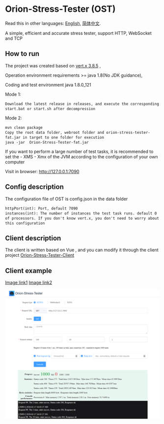 # Orion-Stress-Tester (OST)
Read this in other languages: [English](./README.md), [简体中文](./README.zh.md).

A simple, efficient and accurate stress tester, support HTTP, WebSocket and TCP

## How to run
The project was created based on [vert.x 3.8.5](https://vertx.io/) ,

Operation environment requirements &gt;= java 1.8(No JDK guidance),

Coding and test environment java 1.8.0_121

Mode 1:

```
Download the latest release in releases, and execute the corresponding start.bat or start.sh after decompression
```

Mode 2:

```
mvn clean package
Copy the root data folder, webroot folder and orion-stress-tester-fat.jar in target to one folder for execution
java -jar  Orion-Stress-Tester-fat.jar
```

If you want to perform a large number of test tasks, it is recommended to set the - XMS - Xmx of the JVM according to the configuration of your own computer

Visit in browser: http://127.0.0.1:7090

## Config description
The configuration file of OST is config.json in the data folder
```
httpPort(int): Port, default 7090
instances(int): The number of instances the test task runs. default 0 of processors. If you don't know vert.x, you don't need to worry about this configuration
```

## Client description
The client is written based on Vue , and you can modify it through the client project [Orion-Stress-Tester-Client](https://github.com/MirrenTools/Orion-Stress-Tester-Client)

## Client example
[Image link1](https://github.com/MirrenTools/Orion-Stress-Tester/blob/master/data/example-en.png)
[Image link2](https://gitee.com/mirren/Orion-Stress-Tester/blob/master/data/example-en.png)

![Click on the front Image link](https://raw.githubusercontent.com/MirrenTools/Orion-Stress-Tester/master/data/example-en.png)
